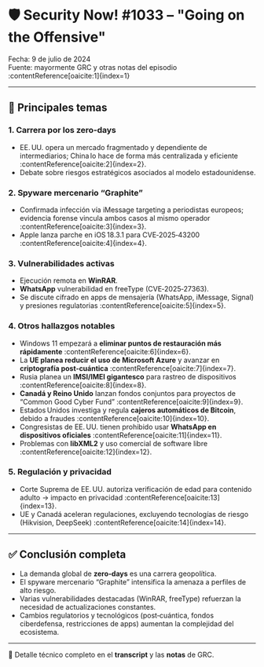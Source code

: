 # 🛡️ Security Now! #1033 – "Going on the Offensive"

Fecha: 9 de julio de 2024  
Fuente: mayormente GRC y otras notas del episodio :contentReference[oaicite:1]{index=1}

---

## 🎯 Principales temas

### 1. Carrera por los zero‑days
- EE. UU. opera un mercado fragmentado y dependiente de intermediarios; China lo hace de forma más centralizada y eficiente :contentReference[oaicite:2]{index=2}.
- Debate sobre riesgos estratégicos asociados al modelo estadounidense.

### 2. Spyware mercenario “Graphite”
- Confirmada infección vía iMessage targeting a periodistas europeos; evidencia forense vincula ambos casos al mismo operador :contentReference[oaicite:3]{index=3}.
- Apple lanza parche en iOS 18.3.1 para CVE‑2025‑43200 :contentReference[oaicite:4]{index=4}.

### 3. Vulnerabilidades activas
- Ejecución remota en **WinRAR**.
- **WhatsApp** vulnerabilidad en freeType (CVE‑2025‑27363).
- Se discute cifrado en apps de mensajería (WhatsApp, iMessage, Signal) y presiones regulatorias :contentReference[oaicite:5]{index=5}.

### 4. Otros hallazgos notables
- Windows 11 empezará a **eliminar puntos de restauración más rápidamente** :contentReference[oaicite:6]{index=6}.
- La **UE planea reducir el uso de Microsoft Azure** y avanzar en **criptografía post‑cuántica** :contentReference[oaicite:7]{index=7}.
- Rusia planea un **IMSI/IMEI gigantesco** para rastreo de dispositivos :contentReference[oaicite:8]{index=8}.
- **Canadá y Reino Unido** lanzan fondos conjuntos para proyectos de “Common Good Cyber Fund” :contentReference[oaicite:9]{index=9}.
- Estados Unidos investiga y regula **cajeros automáticos de Bitcoin**, debido a fraudes :contentReference[oaicite:10]{index=10}.
- Congresistas de EE. UU. tienen prohibido usar **WhatsApp en dispositivos oficiales** :contentReference[oaicite:11]{index=11}.
- Problemas con **libXML2** y uso comercial de software libre :contentReference[oaicite:12]{index=12}.

### 5. Regulación y privacidad
- Corte Suprema de EE. UU. autoriza verificación de edad para contenido adulto → impacto en privacidad :contentReference[oaicite:13]{index=13}.
- UE y Canadá aceleran regulaciones, excluyendo tecnologías de riesgo (Hikvision, DeepSeek) :contentReference[oaicite:14]{index=14}.

---

## ✅ Conclusión completa
- La demanda global de **zero‑days** es una carrera geopolítica.
- El spyware mercenario “Graphite” intensifica la amenaza a perfiles de alto riesgo.
- Varias vulnerabilidades destacadas (WinRAR, freeType) refuerzan la necesidad de actualizaciones constantes.
- Cambios regulatorios y tecnológicos (post‑cuántica, fondos ciberdefensa, restricciones de apps) aumentan la complejidad del ecosistema.

---

🔗 Detalle técnico completo en el **transcript** y las **notas** de GRC.
